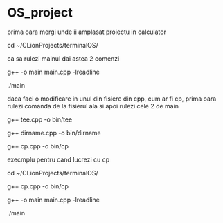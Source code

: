 # OS_project

prima oara mergi unde ii amplasat proiectu in calculator

cd ~/CLionProjects/terminalOS/

ca sa rulezi mainul dai astea 2 comenzi

g++ -o main main.cpp -lreadline

./main


daca faci o modificare in unul din fisiere din cpp, cum ar fi cp, prima oara rulezi comanda de la fisierul ala si apoi rulezi cele 2 de main

g++ tee.cpp -o bin/tee

g++ dirname.cpp -o bin/dirname

g++ cp.cpp -o bin/cp


execmplu pentru cand lucrezi cu cp


cd ~/CLionProjects/terminalOS/

g++ cp.cpp -o bin/cp

g++ -o main main.cpp -lreadline

./main
